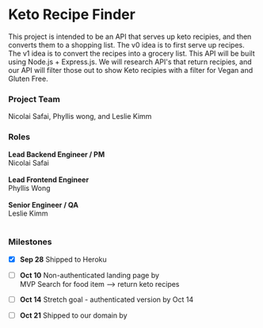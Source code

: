 # Keto Recipe Finder
This project is intended to be an API that serves up keto recipies, and then converts them to a shopping list.
The v0 idea is to first serve up recipes. The v1 idea is to convert the recipes into a grocery list. This API will be built
using Node.js + Express.js. We will research API's that return recipies, and our API 
will filter those out to show Keto recipies with a filter for Vegan and Gluten Free.

### Project Team
Nicolai Safai, Phyllis wong, and Leslie Kimm

### Roles
**Lead Backend Engineer / PM**<br>
Nicolai Safai<br><br>
**Lead Frontend Engineer**<br> 
Phyllis Wong<br><br>
**Senior Engineer / QA**<br>
Leslie Kimm<br><br>

### Milestones
- [x] **Sep 28** Shipped to Heroku
- [ ] **Oct 10** Non-authenticated landing page by <br>MVP Search for food item --> return keto recipes
- [ ] **Oct 14** Stretch goal - authenticated version by Oct 14
- [ ] **Oct 21** Shipped to our domain by 



